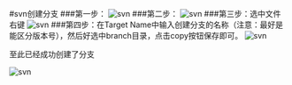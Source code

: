 #svn创建分支
###第一步：
![svn](https://github.com/1325718308/doc/blob/master/images/svn1.png)
###第二步：
![svn](https://github.com/1325718308/doc/blob/master/images/svn2.png)
###第三步：选中文件右键
![svn](https://github.com/1325718308/doc/blob/master/images/svn3.png)
###第四步：在Target Name中输入创建分支的名称（注意：最好是能区分版本号），然后好选中branch目录，点击copy按钮保存即可。
![svn](https://github.com/1325718308/doc/blob/master/images/svn4.png)

至此已经成功创建了分支

![svn](https://github.com/1325718308/doc/blob/master/images/svn5.png)


